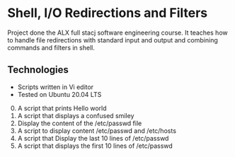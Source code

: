 # Shell, I/O Redirections and Filters
Project done the ALX full stacj software engineering course. It teaches how to handle file redirections with standard input and output and combining commands and filters in shell. 

## Technologies

* Scripts written in Vi editor
* Tested on Ubuntu 20.04 LTS

0. A script that prints Hello world
1. A script that displays a confused smiley
2. Display the content of the /etc/passwd file
3. A script to display content /etc/passwd and /etc/hosts
4. A script that Display the last 10 lines of /etc/passwd
5. A script that displays the first 10 lines of /etc/passwd
